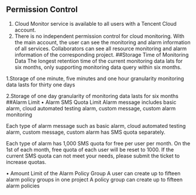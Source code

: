 ## Permission Control
1. Cloud Monitor service is available to all users with a Tencent Cloud account.
2. There is no independent permission control for cloud monitoring. With the main account, the user can see the monitoring and alarm information of all services. Collaborators can see all resource monitoring and alarm information of the corresponding project.
##Storage Time of Monitoring Data
The longest retention time of the current monitoring data lats for six months, only supporting monitoring data query within six months.

1.Storage of one minute, five minutes and one hour granularity monitoring data lasts for thirty one days

2.Storage of one day granularity of monitoring data lasts for six months
##Alarm Limit
• Alarm SMS Quota Limit
Alarm message includes basic alarm, cloud automated testing alarm, custom message, custom alarm monitoring

Each type of alarm message such as basic alarm, cloud automated testing alarm, custom message, custom alarm has SMS quota separately.

Each type of alarm has 1,000 SMS quota for free per user per month. On the 1st of each month, free quota of each user will be reset to 1000. If the current SMS quota can not meet your needs, please submit the ticket to increase quotas.

• Amount Limit of the Alarm Policy Group 
A user can create up to fifteen alarm policy groups in one project
A policy group can create up to fifteen alarm policies
     










 
